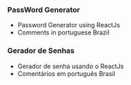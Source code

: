 ### PassWord Generator
- Password Generator using ReactJs
- Comments in portuguese Brazil
### Gerador de Senhas
- Gerador de senha usando o ReactJs
- Comentários em português Brasil
